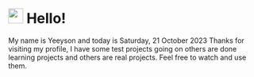  <h1>
    <img src="https://emojis.slackmojis.com/emojis/images/1643510097/45343/hi.gif?1643510097" width="30"/> 
    Hello!
 </h1>
 <p>
    My name is Yeeyson and today is Saturday, 21 October 2023
    Thanks for visiting my profile, I have some test projects going on others are done learning projects and others are real projects.
    Feel free to watch and use them.
 </p>
